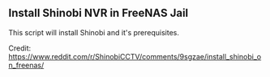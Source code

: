 Install Shinobi NVR in FreeNAS Jail
-----------------------------------

This script will install Shinobi and it's prerequisites.

Credit: https://www.reddit.com/r/ShinobiCCTV/comments/9sgzae/install_shinobi_on_freenas/
